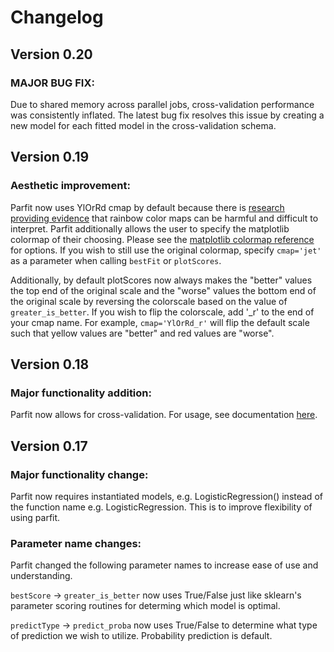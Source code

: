 # Changelog

## Version 0.20

### MAJOR BUG FIX:
Due to shared memory across parallel jobs, cross-validation performance was consistently inflated. The latest bug fix resolves this issue by creating a new model for each fitted model in the cross-validation schema.

## Version 0.19

### Aesthetic improvement:
Parfit now uses YlOrRd cmap by default because there is [research providing evidence](https://cdn.mprog.nl/dataviz/excerpts/w4/Borland_Rainbow_Color_Map.pdf) that rainbow color maps can be harmful and difficult to interpret.
Parfit additionally allows the user to specify the matplotlib colormap of their choosing. Please see the [matplotlib colormap reference](https://matplotlib.org/examples/color/colormaps_reference.html) for options.
    If you wish to still use the original colormap, specify `cmap='jet'` as a parameter when calling `bestFit` or `plotScores`.
    
Additionally, by default plotScores now always makes the "better" values the top end of the original scale and the "worse" values the bottom end of the original scale by reversing the colorscale based on the value of `greater_is_better`. 
If you wish to flip the colorscale, add '_r' to the end of your cmap name. For example, `cmap='YlOrRd_r'` will flip the default scale such that yellow values are "better" and red values are "worse".


## Version 0.18

### Major functionality addition:
Parfit now allows for cross-validation. For usage, see documentation [here](documentation.md).


## Version 0.17

### Major functionality change: 
Parfit now requires instantiated models, e.g. LogisticRegression() instead of the function name e.g. LogisticRegression. This is to improve flexibility of using parfit.

### Parameter name changes:
Parfit changed the following parameter names to increase ease of use and understanding.

`bestScore` -> `greater_is_better` now uses True/False just like sklearn's parameter scoring routines for determing which model is optimal.

`predictType` -> `predict_proba` now uses True/False to determine what type of prediction we wish to utilize. Probability prediction is default.
